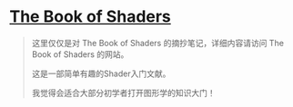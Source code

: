 # [The Book of Shaders](https://thebookofshaders.com/?lan=ch)

> 这里仅仅是对 The Book of Shaders 的摘抄笔记，详细内容请访问 The Book of Shaders 的网站。
>
> 这是一部简单有趣的Shader入门文献。
>
> 我觉得会适合大部分初学者打开图形学的知识大门！







